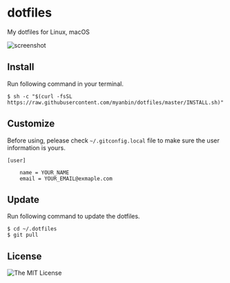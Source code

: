 # dotfiles

My dotfiles for Linux, macOS

![screenshot](https://user-images.githubusercontent.com/2127462/41633711-bb03e616-7472-11e8-9994-853a2cd409cf.jpg)

## Install

Run following command in your terminal.

```terminal
$ sh -c "$(curl -fsSL https://raw.githubusercontent.com/myanbin/dotfiles/master/INSTALL.sh)"
```

## Customize

Before using, pelease check `~/.gitconfig.local` file to make sure the user information is yours.

```
[user]

	name = YOUR_NAME
	email = YOUR_EMAIL@exmaple.com
```
## Update

Run following command to update the dotfiles.

```terminal
$ cd ~/.dotfiles
$ git pull
```

## License

![The MIT License](https://img.shields.io/badge/License-MIT-green.svg)
